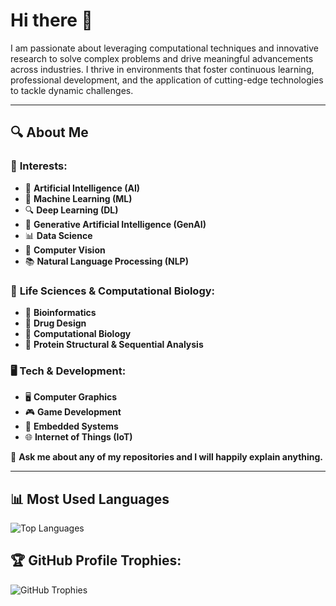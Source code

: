 # Hi there 👋
I am passionate about leveraging computational techniques and innovative research to solve complex problems and drive meaningful advancements across industries. I thrive in environments that foster continuous learning, professional development, and the application of cutting-edge technologies to tackle dynamic challenges.

---
## 🔍 About Me

### 🌟 **Interests:**
- 🤖 **Artificial Intelligence (AI)**
- 🧠 **Machine Learning (ML)**
- 🔍 **Deep Learning (DL)**
- 🎨 **Generative Artificial Intelligence (GenAI)**
- 📊 **Data Science**
- 👀 **Computer Vision**
- 📚 **Natural Language Processing (NLP)**

### 🧬 **Life Sciences & Computational Biology:**
- 🧬 **Bioinformatics**
- 💊 **Drug Design**
- 🧫 **Computational Biology**
- 🧩 **Protein Structural & Sequential Analysis**

### 🖥️ **Tech & Development:**
- 🖥️ **Computer Graphics**
- 🎮 **Game Development**
- 🔧 **Embedded Systems**
- 🌐 **Internet of Things (IoT)**

💬 **Ask me about any of my repositories and I will happily explain anything.**

---

## 📊 **Most Used Languages**
![Top Languages](https://github-readme-stats.vercel.app/api/top-langs/?username=KyrellosSaleeb&layout=compact&theme=radical)

## 🏆 **GitHub Profile Trophies:**
![GitHub Trophies](https://github-profile-trophy.vercel.app/?username=KyrellosSaleeb&theme=darkhub&row=1&column=7)

